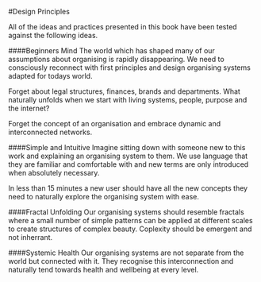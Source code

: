 #Design Principles

All of the ideas and practices presented in this book have been tested against the following ideas.

####Beginners Mind
The world which has shaped many of our assumptions about organising is rapidly disappearing.
We need to consciously reconnect with first principles and design organising systems adapted for todays world.

Forget about legal structures, finances, brands and departments. What naturally unfolds when we start with living systems, people, purpose and the internet?

Forget the concept of an organisation and embrace dynamic and interconnected networks.

####Simple and Intuitive
Imagine sitting down with someone new to this work and explaining an organising system to them. 
We use language that they are familiar and comfortable with and new terms are only introduced when absolutely necessary.

In less than 15 minutes a new user should have all the new concepts they need to naturally explore the organising system with ease. 

####Fractal Unfolding
Our organising systems should resemble fractals where a small number of simple patterns can be applied at different scales to create structures of complex beauty. Coplexity should be emergent and not inherrant.

####Systemic Health
Our organising systems are not separate from the world but connected with it. They recognise this interconnection and naturally tend towards health and wellbeing at every level.


